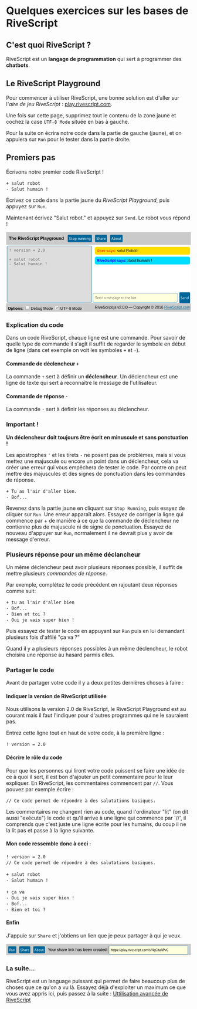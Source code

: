 # Quelques exercices sur les bases de RiveScript

## C'est quoi RiveScript ?

RiveScript est un **langage de programmation** qui sert à programmer des **chatbots**.

## Le RiveScript Playground

Pour commencer à utiliser RiveScript, une bonne solution est d'aller sur l'*aire de jeu RiveScript* : [play.rivescript.com](http://play.rivescript.com).

Une fois sur cette page, supprimez tout le contenu de la zone jaune et cochez la case `UTF-8 Mode` située en bas à gauche.

Pour la suite on écrira notre code dans la partie de gauche (jaune), et on appuiera sur `Run` pour le tester dans la partie droite.

## Premiers pas

Écrivons notre premier code RiveScript !


```
+ salut robot
- Salut humain !
```

Écrivez ce code dans la partie jaune du *RiveScript Playground*, puis appuyez sur `Run`.

Maintenant écrivez "Salut robot." et appuyez sur `Send`. Le robot vous répond !

![](img/cde1.png)


### Explication du code

Dans un code RiveScript, chaque ligne est une commande. Pour savoir de quelle type de commande il s'agît il suffit de regarder le symbole en début de ligne (dans cet exemple on voit les symboles `+` et `-`).

#### Commande de déclencheur `+`
La commande `+` sert à définir un **déclencheur**. Un déclencheur est une ligne de texte qui sert à reconnaître le message de l'utilisateur.

#### Commande de réponse `-`
La commande `-` sert à définir les réponses au déclencheur.

### Important !

**Un déclencheur doit toujours être écrit en minuscule et sans ponctuation !**

Les apostrophes `'` et les tirets `-` ne posent pas de problèmes, mais si vous mettez une majuscule ou encore un point dans un déclencheur, cela va créer une erreur qui vous empêchera de tester le code. 
Par contre on peut mettre des majuscules et des signes de ponctuation dans les commandes de réponse.

```
+ Tu as l'air d'aller bien.
- Bof...
```

Revenez dans la partie jaune en cliquant sur `Stop Running`, puis essyez de cliquer sur `Run`. Une erreur apparaît alors.
Essayez de corriger la ligne qui commence par + de manière à ce que la commande de déclencheur ne contienne plus de majuscule ni de signe de ponctuation. Essayez de nouveau d'appuyer sur `Run`, normalement il ne devrait plus y avoir de message d'erreur.

### Plusieurs réponse pour un même déclancheur

Un même déclencheur peut avoir plusieurs réponses possible, il suffit de mettre plusieurs *commandes de réponse*.

Par exemple, complétez le code précédent en rajoutant deux réponses comme suit:
```
+ tu as l'air d'aller bien
- Bof...
- Bien et toi ?
- Oui je vais super bien !
```
Puis essayez de tester le code en appuyant sur `Run` puis en lui demandant plusieurs fois d'affilé "ça va ?"

Quand il y a plusieurs réponses possibles à un même déclencheur, le robot choisira une réponse au hasard parmis elles.

### Partager le code

Avant de partager votre code il y a deux petites dernières choses à faire :

#### Indiquer la version de RiveScript utilisée

Nous utilisons la version 2.0 de RiveScript, le RiveScript Playground est au courant mais il faut l'indiquer pour d'autres programmes qui ne le sauraient pas.

Entrez cette ligne tout en haut de votre code, à la première ligne :
```
! version = 2.0
```

#### Décrire le rôle du code

Pour que les personnes qui liront votre code puissent se faire une idée de ce à quoi il sert, il est bon d'ajouter un petit commentaire pour le leur expliquer. En RiveScript, les commentaires commencent par `//`. Vous pouvez par exemple écrire :

```
// Ce code permet de répondre à des salutations basiques.

```
Les commentaires ne changent rien au code, quand l'ordinateur "lit" (on dit aussi "exécute") le code et qu'il arrive à une ligne qui commence par '//', il comprends que c'est juste une ligne écrite pour les humains, du coup il ne la lit pas et passe à la ligne suivante. 

#### Mon code ressemble donc à ceci :

```
! version = 2.0
// Ce code permet de répondre à des salutations basiques.

+ salut robot
- Salut humain !

+ ça va
- Oui je vais super bien !
- Bof...
- Bien et toi ?
```

#### Enfin

J'appuie sur `Share` et j'obtiens un lien que je peux partager à qui je veux.

![](img/cde2.png)

### La suite...

RiveScript est un language puissant qui permet de faire beaucoup plus de choses que ce qu'on a vu là. Essayez déjà d'exploiter un maximum ce que vous avez appris ici, puis passez à la suite : [Uttilisation avancée de RiveScript](rivescript-avance.html)
